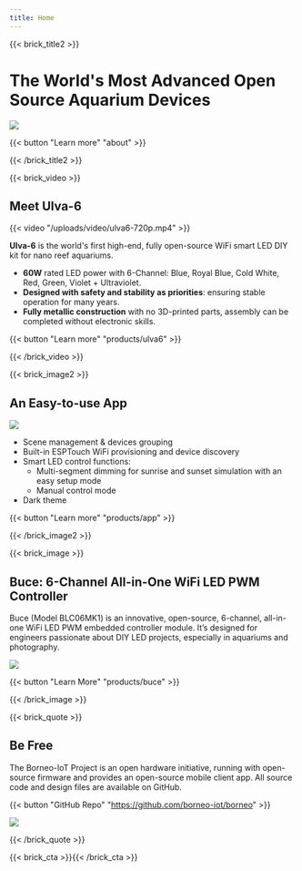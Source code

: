 ```yaml
---
title: Home
---
```


{{< brick_title2 >}}
# The World's Most Advanced Open Source Aquarium Devices

![](/uploads/photos/home/hero.jpg)

{{< button "Learn more" "about" >}}

{{< /brick_title2 >}}

{{< brick_video >}}

## Meet Ulva-6

{{< video "/uploads/video/ulva6-720p.mp4" >}}

**Ulva-6** is the world's first high-end, fully open-source WiFi smart LED DIY kit for nano reef aquariums.

* **60W** rated LED power with 6-Channel: Blue, Royal Blue, Cold White, Red, Green, Violet + Ultraviolet.
* **Designed with safety and stability as priorities**: ensuring stable operation for many years.
* **Fully metallic construction** with no 3D-printed parts, assembly can be completed without electronic skills.

{{< button "Learn more" "products/ulva6" >}}


{{< /brick_video >}}


{{< brick_image2 >}}

## An Easy-to-use App

![](uploads/products/app/app.png)

* Scene management & devices grouping
* Built-in ESPTouch WiFi provisioning and device discovery
* Smart LED control functions:
  * Multi-segment dimming for sunrise and sunset simulation with an easy setup mode
  * Manual control mode
* Dark theme

{{< button "Learn more" "products/app" >}}

{{< /brick_image2 >}}

{{< brick_image >}}

## Buce: 6-Channel All-in-One WiFi LED PWM Controller

Buce (Model BLC06MK1) is an innovative, open-source, 6-channel, all-in-one WiFi LED PWM embedded controller module. It’s designed for engineers passionate about DIY LED projects, especially in aquariums and photography.

![](uploads/products/blc06mk1/gallery/buce-top-and-bottom-coin-white-2.jpg)

{{< button "Learn More" "products/buce" >}}

{{< /brick_image >}}


{{< brick_quote >}}

## Be Free

The Borneo-IoT Project is an open hardware initiative, running with open-source firmware and provides an open-source mobile client app. All source code and design files are available on GitHub.

{{< button "GitHub Repo" "https://github.com/borneo-iot/borneo" >}}

![](uploads/photos/home/hero.jpg)

{{< /brick_quote >}}

{{< brick_cta >}}{{< /brick_cta >}}
